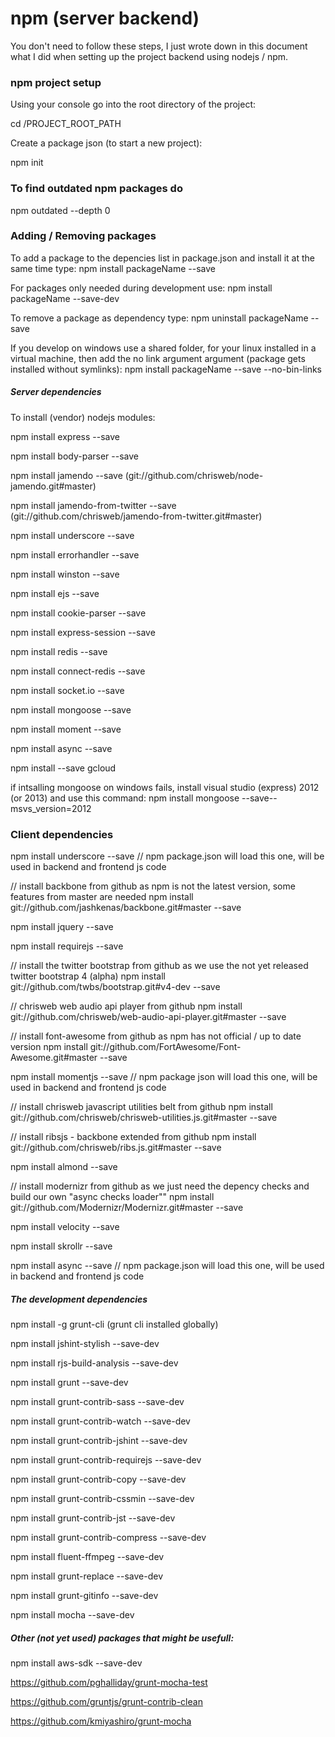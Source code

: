 # npm (server backend)

You don't need to follow these steps, I just wrote down in this document what I did when setting up the project backend using nodejs / npm.

### npm project setup

Using your console go into the root directory of the project:

cd /PROJECT_ROOT_PATH

Create a package json (to start a new project):

npm init

### To find outdated npm packages do

npm outdated --depth 0

### Adding / Removing packages

To add a package to the depencies list in package.json and install it at the same time type:
npm install packageName --save

For packages only needed during development use:
npm install packageName --save-dev

To remove a package as dependency type:
npm uninstall packageName --save

If you develop on windows use a shared folder, for your linux installed in a virtual machine, then add the no link argument argument (package gets installed without symlinks):
npm install packageName --save --no-bin-links

##### Server dependencies

To install (vendor) nodejs modules:

npm install express --save

npm install body-parser --save

npm install jamendo --save (git://github.com/chrisweb/node-jamendo.git#master)

npm install jamendo-from-twitter --save (git://github.com/chrisweb/jamendo-from-twitter.git#master)

npm install underscore --save

npm install errorhandler --save

npm install winston --save

npm install ejs --save

npm install cookie-parser --save

npm install express-session --save

npm install redis --save

npm install connect-redis --save

npm install socket.io --save

npm install mongoose --save

npm install moment --save

npm install async --save

npm install --save gcloud

if intsalling mongoose on windows fails, install visual studio (express) 2012 (or 2013) and use this command:
npm install mongoose --save--msvs_version=2012

### Client dependencies

npm install underscore --save // npm package.json will load this one, will be used in backend and frontend js code

// install backbone from github as npm is not the latest version, some features from master are needed
npm install git://github.com/jashkenas/backbone.git#master --save

npm install jquery --save

npm install requirejs --save

// install the twitter bootstrap from github as we use the not yet released twitter bootstrap 4 (alpha)
npm install git://github.com/twbs/bootstrap.git#v4-dev --save

// chrisweb web audio api player from github
npm install git://github.com/chrisweb/web-audio-api-player.git#master --save

// install font-awesome from github as npm has not official / up to date version
npm install git://github.com/FortAwesome/Font-Awesome.git#master --save

npm install momentjs --save // npm package json will load this one, will be used in backend and frontend js code

// install chrisweb javascript utilities belt from github
npm install git://github.com/chrisweb/chrisweb-utilities.js.git#master --save

// install ribsjs - backbone extended from github
npm install git://github.com/chrisweb/ribs.js.git#master --save

npm install almond --save

// install modernizr from github as we just need the depency checks and build our own "async checks loader""
npm install git://github.com/Modernizr/Modernizr.git#master --save

npm install velocity --save

npm install skrollr --save

npm install async --save // npm package.json will load this one, will be used in backend and frontend js code

##### The development dependencies

npm install -g grunt-cli (grunt cli installed globally)

npm install jshint-stylish --save-dev

npm install rjs-build-analysis --save-dev

npm install grunt --save-dev

npm install grunt-contrib-sass --save-dev

npm install grunt-contrib-watch --save-dev

npm install grunt-contrib-jshint --save-dev

npm install grunt-contrib-requirejs --save-dev

npm install grunt-contrib-copy --save-dev

npm install grunt-contrib-cssmin --save-dev

npm install grunt-contrib-jst --save-dev

npm install grunt-contrib-compress --save-dev

npm install fluent-ffmpeg --save-dev

npm install grunt-replace --save-dev

npm install grunt-gitinfo --save-dev

npm install mocha --save-dev



##### Other (not yet used) packages that might be usefull:

npm install aws-sdk --save-dev

https://github.com/pghalliday/grunt-mocha-test

https://github.com/gruntjs/grunt-contrib-clean

https://github.com/kmiyashiro/grunt-mocha